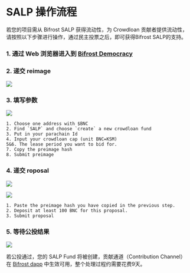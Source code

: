 # SALP 操作流程

若您的项目需从 Bifrost SALP 获得流动性，为 Crowdloan 贡献者提供流动性，请按照以下步骤进行操作，通过民主投票之后，即可获得Bifrost SALP的支持。

### 1. 通过 Web 浏览器进入到 [Bifrost Democracy](https://polkadot.js.org/apps/?rpc=wss%3A%2F%2Fbifrost-rpc.liebi.com%2Fws#/democracy) <a href="1-go-to-bifrost-democracy" id="1-go-to-bifrost-democracy"></a>

### 2. 递交 reimage <a href="2-submit-preimage" id="2-submit-preimage"></a>

![](https://hackmd.io/\_uploads/r1uF1WhSF.png)

### 3. 填写参数 <a href="3-fill-in-the-parameters" id="3-fill-in-the-parameters"></a>

![](https://hackmd.io/\_uploads/SJoAxzhrK.png)

```
1. Choose one address with $BNC
2. Find `SALP` and choose `create` a new crowdloan fund
3. Put in your parachain Id
4. Input your crowdloan cap (unit BNC=KSM)
5&6. The lease period you want to bid for.
7. Copy the preimage hash
8. Submit preimage
```

### 4. 递交 roposal <a href="4-submit-proposal" id="4-submit-proposal"></a>

![](https://hackmd.io/\_uploads/BJaAY-nBt.png)

![](https://hackmd.io/\_uploads/Byt--z3BF.png)

```
1. Paste the preimage hash you have copied in the previous step.
2. Deposit at least 100 BNC for this proposal.
3. Submit proposal
```

### 5. 等待公投结果 <a href="5-wait-for-the-referenda-result" id="5-wait-for-the-referenda-result"></a>

![](https://hackmd.io/\_uploads/rkiQhZhBF.png)

若公投通过，您的 SALP Fund 将被创建，贡献通道（Contribution Channel） 在 [Bifrost dapp](https://bifrost.app/vcrowdloan) 中生效可用，整个处理过程约需要花费9天。
